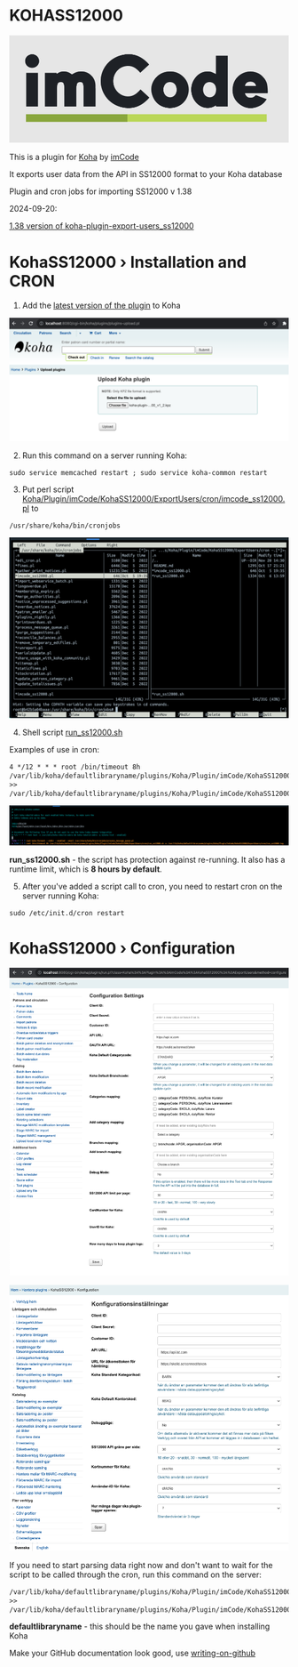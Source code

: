 # KOHASS12000

![imCode](Doc/logo_imcode.png)

This is a plugin for [Koha](https://github.com/Koha-Community/Koha) by [imCode](https://imcode.com)

It exports user data from the API in SS12000 format to your Koha database

Plugin and cron jobs for importing SS12000 v 1.38


2024-09-20:

[1.38 version of koha-plugin-export-users_ss12000](https://github.com/imCodePartnerAB/KOHASS12000/releases/tag/v1.38)



# KohaSS12000 › Installation and CRON

1. Add the [latest version of the plugin](https://github.com/imCodePartnerAB/KOHASS12000/releases) to Koha

![to_Koha](Doc/KohaSS12000Install_0.png)

2. Run this command on a server running Koha:
```
sudo service memcached restart ; sudo service koha-common restart
```
3. Put perl script [Koha/Plugin/imCode/KohaSS12000/ExportUsers/cron/imcode_ss12000.pl](Koha/Plugin/imCode/KohaSS12000/ExportUsers/cron/imcode_ss12000.pl) to 
```
/usr/share/koha/bin/cronjobs
```
![imcode_ss12000.pl](Doc/KohaSS12000Install_1.png)

4. Shell script [run_ss12000.sh](Koha/Plugin/imCode/KohaSS12000/ExportUsers/cron/run_ss12000.sh)

Examples of use in cron:
```
4 */12 * * * root /bin/timeout 8h /var/lib/koha/defaultlibraryname/plugins/Koha/Plugin/imCode/KohaSS12000/ExportUsers/cron/run_ss12000.sh >> /var/lib/koha/defaultlibraryname/plugins/Koha/Plugin/imCode/KohaSS12000/ExportUsers/cron/run_ss12000.log
```
![imcode_ss12000.pl](Doc/KohaSS12000Install_2.png)

**run_ss12000.sh** - the script has protection against re-running. It also has a runtime limit, which is **8 hours by default**.

5. After you've added a script call to cron, you need to restart cron on the server running Koha:
```
sudo /etc/init.d/cron restart
```

# KohaSS12000 › Configuration
![Configuration](Doc/KohaSS12000Configuration.png)

![Configuration](Doc/KohaSS12000Configuration_sv.png)

If you need to start parsing data right now and don't want to wait for the script to be called through the cron, run this command on the server:
```
/var/lib/koha/defaultlibraryname/plugins/Koha/Plugin/imCode/KohaSS12000/ExportUsers/cron/run_ss12000.sh >> /var/lib/koha/defaultlibraryname/plugins/Koha/Plugin/imCode/KohaSS12000/ExportUsers/cron/run_ss12000.log
```

**defaultlibraryname** - this should be the name you gave when installing Koha


Make your GitHub documentation look good, use [writing-on-github](https://docs.github.com/en/get-started/writing-on-github/getting-started-with-writing-and-formatting-on-github/basic-writing-and-formatting-syntax)
